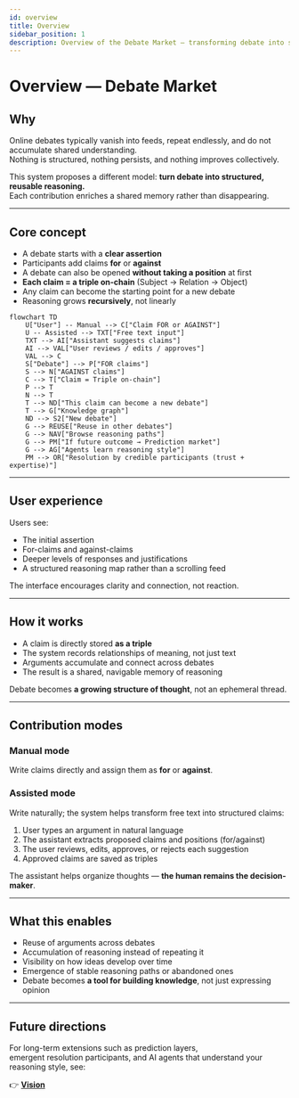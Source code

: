 ```yaml
---
id: overview
title: Overview
sidebar_position: 1
description: Overview of the Debate Market — transforming debate into structured, persistent reasoning.
---
```


# Overview — Debate Market

## Why

Online debates typically vanish into feeds, repeat endlessly, and do not accumulate shared understanding.  
Nothing is structured, nothing persists, and nothing improves collectively.

This system proposes a different model: **turn debate into structured, reusable reasoning.**  
Each contribution enriches a shared memory rather than disappearing.

---

## Core concept

- A debate starts with a **clear assertion**
- Participants add claims **for** or **against**
- A debate can also be opened **without taking a position** at first
- **Each claim = a triple on-chain** (Subject → Relation → Object)
- Any claim can become the starting point for a new debate
- Reasoning grows **recursively**, not linearly

```mermaid
flowchart TD
    U["User"] -- Manual --> C["Claim FOR or AGAINST"]
    U -- Assisted --> TXT["Free text input"]
    TXT --> AI["Assistant suggests claims"]
    AI --> VAL["User reviews / edits / approves"]
    VAL --> C
    S["Debate"] --> P["FOR claims"]
    S --> N["AGAINST claims"]
    C --> T["Claim = Triple on-chain"]
    P --> T
    N --> T
    T --> ND["This claim can become a new debate"]
    T --> G["Knowledge graph"]
    ND --> S2["New debate"]
    G --> REUSE["Reuse in other debates"]
    G --> NAV["Browse reasoning paths"]
    G --> PM["If future outcome → Prediction market"]
    G --> AG["Agents learn reasoning style"]
    PM --> OR["Resolution by credible participants (trust + expertise)"]
```

---

## User experience

Users see:

- The initial assertion
- For-claims and against-claims
- Deeper levels of responses and justifications
- A structured reasoning map rather than a scrolling feed

The interface encourages clarity and connection, not reaction.

---

## How it works

- A claim is directly stored **as a triple**
- The system records relationships of meaning, not just text
- Arguments accumulate and connect across debates
- The result is a shared, navigable memory of reasoning

Debate becomes **a growing structure of thought**, not an ephemeral thread.

---

## Contribution modes

### Manual mode
Write claims directly and assign them as **for** or **against**.

### Assisted mode
Write naturally; the system helps transform free text into structured claims:

1. User types an argument in natural language  
2. The assistant extracts proposed claims and positions (for/against)  
3. The user reviews, edits, approves, or rejects each suggestion  
4. Approved claims are saved as triples  

The assistant helps organize thoughts — **the human remains the decision-maker**.

---

## What this enables

- Reuse of arguments across debates
- Accumulation of reasoning instead of repeating it
- Visibility on how ideas develop over time
- Emergence of stable reasoning paths or abandoned ones
- Debate becomes **a tool for building knowledge**, not just expressing opinion

---

## Future directions

For long-term extensions such as prediction layers,  
emergent resolution participants, and AI agents that understand your reasoning style, see:

👉 **[Vision](./vision.md)**
